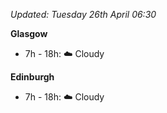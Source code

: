 *Updated: Tuesday 26th April 06:30*

**Glasgow**

* 7h - 18h: :cloud: Cloudy

**Edinburgh**

* 7h - 18h: :cloud: Cloudy

